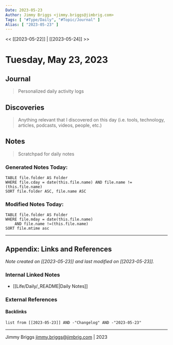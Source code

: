 ```yaml
---
Date: 2023-05-23
Author: Jimmy Briggs <jimmy.briggs@jimbrig.com>
Tags: [ "#Type/Daily", "#Topic/Journal" ]
Alias: [ "2023-05-23" ]
---
```


<< [[2023-05-22]] | [[2023-05-24]] >>

# Tuesday, May 23, 2023

## Journal

> Personalized daily activity logs

## Discoveries

> Anything relevant that I discovered on this day (i.e. tools, technology, articles, podcasts, videos, people, etc.)

## Notes

> Scratchpad for daily notes

### Generated Notes Today:

```dataview
TABLE file.folder AS Folder 
WHERE file.cday = date(this.file.name) AND file.name !=(this.file.name) 
SORT file.folder ASC, file.name ASC
```

### Modified Notes Today:

```dataview
TABLE file.folder AS Folder
WHERE file.mday = date(this.file.name) 
	AND file.name !=(this.file.name)
SORT file.mtime asc
```

***

## Appendix: Links and References

*Note created on [[2023-05-23]] and last modified on [[2023-05-23]].*

### Internal Linked Notes

- [[Life/Daily/_README|Daily Notes]]

### External References

#### Backlinks

```dataview
list from [[2023-05-23]] AND -"Changelog" AND -"2023-05-23"
```


***

Jimmy Briggs <jimmy.briggs@jimbrig.com> | 2023